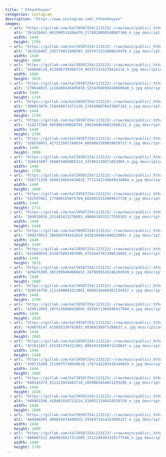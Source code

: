 ```yaml
---
title: "_hthanhhuyen"
categories: instagram
description: "https://www.instagram.com/_hthanhhuyen"
images:
  - url: "https://gitlab.com/kal59507254/123123/-/raw/main/public/_hthanhhuyen/image/261426461_601996514384470_2178810890168907366_n.jpg"
    alt: "261426461_601996514384470_2178810890168907366_n.jpg description"
    width: 1440
    height: 1795
  - url: "https://gitlab.com/kal59507254/123123/-/raw/main/public/_hthanhhuyen/image/261926407_236774051890393_1037472231080626470_n.jpg"
    alt: "261926407_236774051890393_1037472231080626470_n.jpg description"
    width: 1440
    height: 1800
  - url: "https://gitlab.com/kal59507254/123123/-/raw/main/public/_hthanhhuyen/image/269880134_913998739508724_983371314278416116_n.jpg"
    alt: "269880134_913998739508724_983371314278416116_n.jpg description"
    width: 1080
    height: 1920
  - url: "https://gitlab.com/kal59507254/123123/-/raw/main/public/_hthanhhuyen/image/278644015_1118280445405978_5254760059416669048_n.jpg"
    alt: "278644015_1118280445405978_5254760059416669048_n.jpg description"
    width: 1440
    height: 1734
  - url: "https://gitlab.com/kal59507254/123123/-/raw/main/public/_hthanhhuyen/image/300053870_728549071571130_2745490070433087162_n.jpg"
    alt: "300053870_728549071571130_2745490070433087162_n.jpg description"
    width: 1440
    height: 1799
  - url: "https://gitlab.com/kal59507254/123123/-/raw/main/public/_hthanhhuyen/image/314277390_985984199026705_5863468640832940122_n.jpg"
    alt: "314277390_985984199026705_5863468640832940122_n.jpg description"
    width: 1440
    height: 1799
  - url: "https://gitlab.com/kal59507254/123123/-/raw/main/public/_hthanhhuyen/image/326556051_417223507248654_8899083309058020717_n.jpg"
    alt: "326556051_417223507248654_8899083309058020717_n.jpg description"
    width: 1440
    height: 1800
  - url: "https://gitlab.com/kal59507254/123123/-/raw/main/public/_hthanhhuyen/image/326641087_566833465085314_147962220971663904_n.jpg"
    alt: "326641087_566833465085314_147962220971663904_n.jpg description"
    width: 1440
    height: 1799
  - url: "https://gitlab.com/kal59507254/123123/-/raw/main/public/_hthanhhuyen/image/326771330_5690150564434625_7712342749849434804_n.jpg"
    alt: "326771330_5690150564434625_7712342749849434804_n.jpg description"
    width: 1440
    height: 1800
  - url: "https://gitlab.com/kal59507254/123123/-/raw/main/public/_hthanhhuyen/image/332597861_177000155075769_6828914153469617728_n.jpg"
    alt: "332597861_177000155075769_6828914153469617728_n.jpg description"
    width: 1440
    height: 1711
  - url: "https://gitlab.com/kal59507254/123123/-/raw/main/public/_hthanhhuyen/image/399010918_231481823276891_4968634533177550303_n.jpg"
    alt: "399010918_231481823276891_4968634533177550303_n.jpg description"
    width: 1440
    height: 1440
  - url: "https://gitlab.com/kal59507254/123123/-/raw/main/public/_hthanhhuyen/image/399279653_286669794342820_6436269465446329861_n.jpg"
    alt: "399279653_286669794342820_6436269465446329861_n.jpg description"
    width: 1440
    height: 1440
  - url: "https://gitlab.com/kal59507254/123123/-/raw/main/public/_hthanhhuyen/image/421809016_833075895497006_4755443767190539955_n.jpg"
    alt: "421809016_833075895497006_4755443767190539955_n.jpg description"
    width: 1440
    height: 1628
  - url: "https://gitlab.com/kal59507254/123123/-/raw/main/public/_hthanhhuyen/image/429476309_3652999404969653_2479995545246204559_n.jpg"
    alt: "429476309_3652999404969653_2479995545246204559_n.jpg description"
    width: 1440
    height: 1800
  - url: "https://gitlab.com/kal59507254/123123/-/raw/main/public/_hthanhhuyen/image/429516750_1111448043313861_6080316460361534567_n.jpg"
    alt: "429516750_1111448043313861_6080316460361534567_n.jpg description"
    width: 1440
    height: 1799
  - url: "https://gitlab.com/kal59507254/123123/-/raw/main/public/_hthanhhuyen/image/429912859_1075136800410893_4292671304596417584_n.jpg"
    alt: "429912859_1075136800410893_4292671304596417584_n.jpg description"
    width: 1440
    height: 1920
  - url: "https://gitlab.com/kal59507254/123123/-/raw/main/public/_hthanhhuyen/image/430870147_615055330792893_88369336975288633_n.jpg"
    alt: "430870147_615055330792893_88369336975288633_n.jpg description"
    width: 1440
    height: 1945
  - url: "https://gitlab.com/kal59507254/123123/-/raw/main/public/_hthanhhuyen/image/431912457_415203794321902_8801031996071228847_n.jpg"
    alt: "431912457_415203794321902_8801031996071228847_n.jpg description"
    width: 1440
    height: 1440
  - url: "https://gitlab.com/kal59507254/123123/-/raw/main/public/_hthanhhuyen/image/439715260_1518975738658618_1767142283416349829_n.jpg"
    alt: "439715260_1518975738658618_1767142283416349829_n.jpg description"
    width: 1440
    height: 1968
  - url: "https://gitlab.com/kal59507254/123123/-/raw/main/public/_hthanhhuyen/image/440143374_412123941682718_2839065454031193295_n.jpg"
    alt: "440143374_412123941682718_2839065454031193295_n.jpg description"
    width: 1440
    height: 1630
  - url: "https://gitlab.com/kal59507254/123123/-/raw/main/public/_hthanhhuyen/image/449463296_418402910712224_5169511248424536339_n.jpg"
    alt: "449463296_418402910712224_5169511248424536339_n.jpg description"
    width: 1440
    height: 1800
  - url: "https://gitlab.com/kal59507254/123123/-/raw/main/public/_hthanhhuyen/image/449488305_480841874440935_2916971914323906227_n.jpg"
    alt: "449488305_480841874440935_2916971914323906227_n.jpg description"
    width: 1440
    height: 1800
  - url: "https://gitlab.com/kal59507254/123123/-/raw/main/public/_hthanhhuyen/image/460407112_8460820417311605_3312249383329177548_n.jpg"
    alt: "460407112_8460820417311605_3312249383329177548_n.jpg description"
    width: 1440
    height: 1799
---
```

